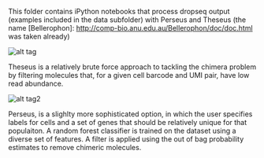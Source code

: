 This folder contains iPython notebooks that process dropseq output (examples included in the data subfolder) with Perseus and Theseus (the name [Bellerophon]: http://comp-bio.anu.edu.au/Bellerophon/doc/doc.html was taken already)

[link text itself]: http://www.reddit.com

![alt tag](http://www.greekmythology.com/images/mythology/theseus_adventures_78.jpg)

Theseus is a relatively brute force approach to tackling the chimera problem by filtering molecules that, for a given cell barcode and UMI pair, have low read abundance.






![alt tag2](http://i.imgur.com/olgUb2b.jpg)

Perseus, is a slighlty more sophisticated option, in which the user specifies labels for cells and a set of genes that should be relatively unique for that populaiton. A random forest classifier is trained on the dataset using a diverse set of features. A filter is applied using the out of bag probability estimates to remove chimeric molecules. 
